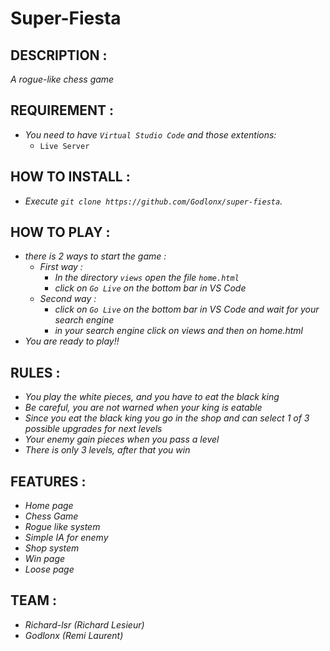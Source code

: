 # Super-Fiesta

## **DESCRIPTION :**
*A rogue-like chess game*

## **REQUIREMENT :**
- *You need to have `Virtual Studio Code` and those extentions:*
    - `Live Server`

## **HOW TO INSTALL :**
- *Execute `git clone https://github.com/Godlonx/super-fiesta`.*

## **HOW TO PLAY :**
- *there is 2 ways to start the game :*
    - *First way :*
        - *In the directory `views` open the file `home.html`*
        - *click on `Go Live` on the bottom bar in VS Code*
    - *Second way :*
        - *click on `Go Live` on the bottom bar in VS Code and wait for your search engine*
        - *in your search engine click on views and then on home.html*
- *You are ready to play!!*

## **RULES :**
- *You play the white pieces, and you have to eat the black king*
- *Be careful, you are not warned when your king is eatable*
- *Since you eat the black king you go in the shop and can select 1 of 3 possible upgrades for next levels*
- *Your enemy gain pieces when you pass a level*
- *There is only 3 levels, after that you win*

## **FEATURES :**
- *Home page*
- *Chess Game*
- *Rogue like system*
- *Simple IA for enemy*
- *Shop system*
- *Win page*
- *Loose page*

## **TEAM :**
- *Richard-lsr (Richard Lesieur)*
- *Godlonx (Remi Laurent)*
